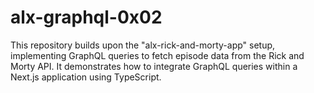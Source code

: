 # alx-graphql-0x02
This repository builds upon the "alx-rick-and-morty-app" setup, implementing GraphQL queries to fetch episode data from the Rick and Morty API. It demonstrates how to integrate GraphQL queries within a Next.js application using TypeScript.
